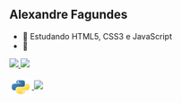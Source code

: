 ## Alexandre Fagundes

- 🌱 Estudando HTML5, CSS3 e JavaScript
- 🤔

<div>
  <a href="https://github.com/Alexandre15">
  <img height="180em" src="https://github-readme-stats.vercel.app/api?username=Alexandre15&show_icons=true&theme=midnight-purple&include_all_commits=true&count_private=true"/>
  <img height="180em" src="https://github-readme-stats.vercel.app/api/top-langs/?username=Alexandre15&layout=compact&langs_count=16&theme=midnight-purple"/>
</div>

<div style="display: inline_block"><br>
  <img align="center" alt="Alexandre-Python" height="30" width="40" src="https://raw.githubusercontent.com/devicons/devicon/master/icons/python/python-original.svg"/>
  <img src="https://cdn.jsdelivr.net/gh/devicons/devicon@latest/icons/threedsmax/threedsmax-original.svg" />
</div>
